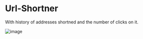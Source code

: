 # Url-Shortner 
With history of addresses shortned and the number of clicks on it.

![image](https://user-images.githubusercontent.com/129828032/229704659-cf58cbcc-2232-4c7b-8a2f-6aa461450a64.png)

